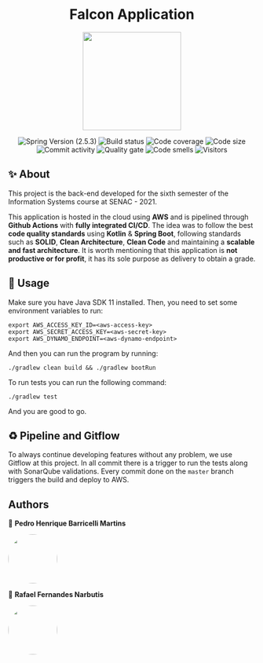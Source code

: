 <h1 align="center">Falcon Application</h1>
<p align="center">
  <img src="https://user-images.githubusercontent.com/47369865/134825658-8c2de1cd-083f-4efa-8fbe-866a2995accb.png" width="200">
</p>
<p align="center">
  <img src="https://img.shields.io/badge/spring-2.5.3-brightgreen"  alt="Spring Version (2.5.3)"/>
  <img src="https://img.shields.io/github/workflow/status/pi6-falcon/falcon/Falcon%20Build%20&%20Deployment"  alt="Build status"/>
  <img src="https://sonarcloud.io/api/project_badges/measure?project=pi6-falcon_falcon&metric=coverage"  alt=" Code coverage"/> 
  <img src="https://img.shields.io/github/languages/code-size/pi6-falcon/falcon"  alt="Code size"/>
  <img src="https://img.shields.io/github/commit-activity/m/pi6-falcon/falcon"  alt="Commit activity"/>
  <img src="https://sonarcloud.io/api/project_badges/measure?project=pi6-falcon_falcon&metric=alert_status"  alt="Quality gate"/>
  <img src="https://sonarcloud.io/api/project_badges/measure?project=pi6-falcon_falcon&metric=code_smells"  alt="Code smells"/>
  <img src="https://visitor-badge.glitch.me/badge?page_id=falcon-application"  alt="Visitors"/>
</p>

## ✨ About

This project is the back-end developed for the sixth semester of the Information Systems course at SENAC - 2021.

This application is hosted in the cloud using **AWS** and is pipelined through **Github Actions** with **fully
integrated CI/CD**. The idea was to follow the best **code quality standards** using **Kotlin** & **Spring Boot**,
following standards such as **SOLID**, **Clean Architecture**, **Clean Code** and maintaining a **scalable and fast
architecture**. It is worth mentioning that this application is **not productive or for profit**, it has its sole
purpose as delivery to obtain a grade.

## 🚀 Usage

Make sure you have Java SDK 11 installed. Then, you need to set some environment variables to run:

```shell
export AWS_ACCESS_KEY_ID=<aws-access-key>
export AWS_SECRET_ACCESS_KEY=<aws-secret-key>
export AWS_DYNAMO_ENDPOINT=<aws-dynamo-endpoint>
```

And then you can run the program by running:

```shell
./gradlew clean build && ./gradlew bootRun
```

To run tests you can run the following command:

```shell
./gradlew test
```

And you are good to go.

## ♻️ Pipeline and Gitflow

To always continue developing features without any problem, we use Gitflow at this project. In all commit there is a
trigger to run the tests along with SonarQube validations. Every commit done on the `master` branch triggers the build
and deploy to AWS.

## Authors

👤 **Pedro Henrique Barricelli Martins**

<a href="https://github.com/eopit"><img src="https://github.com/eopit.png" height="auto" width="100" style="border-radius:50%"></a>

👤 **Rafael Fernandes Narbutis**

<a href="https://github.com/rafaelnarbutis"><img src="https://github.com/rafaelnarbutis.png" height="auto" width="100" style="border-radius:50%"></a>
